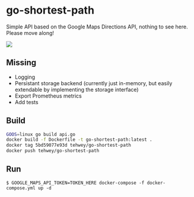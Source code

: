 # go-shortest-path

Simple API based on the Google Maps Directions API, nothing to see here. Please move along!

![](https://i.imgur.com/It5nzO8.png)

## Missing

- Logging
- Persistant storage backend (currently just in-memory, but easily extendable by implementing the storage interface)
- Export Prometheus metrics
- Add tests

## Build

```zsh
GOOS=linux go build api.go
docker build -f Dockerfile -t go-shortest-path:latest .
docker tag 5bd59077e93d tehwey/go-shortest-path
docker push tehwey/go-shortest-path
```

## Run

`$ GOOGLE_MAPS_API_TOKEN=TOKEN_HERE docker-compose -f docker-compose.yml up -d`
